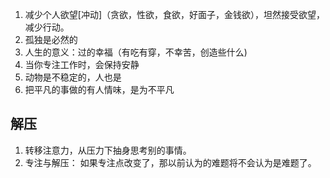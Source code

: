 1. 减少个人欲望[冲动]（贪欲，性欲，食欲，好面子，金钱欲），坦然接受欲望，减少行动。
2. 孤独是必然的
3. 人生的意义：过的幸福（有吃有穿，不幸苦，创造些什么)
4. 当你专注工作时，会保持安静
5. 动物是不稳定的，人也是
6. 把平凡的事做的有人情味，是为不平凡

## 解压

1. 转移注意力，从压力下抽身思考别的事情。
2. 专注与解压： 如果专注点改变了，那以前认为的难题将不会认为是难题了。

## 